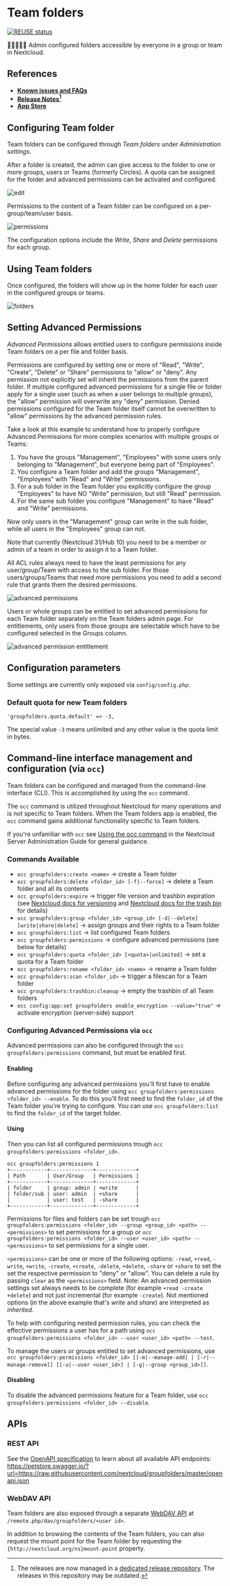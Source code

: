 <!--
  - SPDX-FileCopyrightText: 2017 Nextcloud GmbH and Nextcloud contributors
  - SPDX-License-Identifier: AGPL-3.0-or-later
-->
# Team folders

[![REUSE status](https://api.reuse.software/badge/github.com/nextcloud/groupfolders)](https://api.reuse.software/info/github.com/nextcloud/groupfolders)

📁👩‍👩‍👧‍👦 Admin configured folders accessible by everyone in a group or team in Nextcloud.

## References

* **[Known issues and FAQs](https://github.com/nextcloud/groupfolders/issues/1414)**
* **[Release Notes](https://github.com/nextcloud-releases/groupfolders/releases)[^1]**
* **[App Store](https://apps.nextcloud.com/apps/groupfolders)**

[^1]: The releases are now managed in a [dedicated release repository](https://github.com/nextcloud-releases/groupfolders/releases). The releases in this repository may be outdated.

## Configuring Team folder

Team folders can be configured through *Team folders* under *Administration settings*.

After a folder is created, the admin can give access to the folder to one or more groups, users or Teams (formerly Circles). A quota can be assigned for the folder and advanced permissions can be activated and configured.


![edit](screenshots/edit.png)

Permissions to the content of a Team folder can be configured on a per-group/team/user basis.

![permissions](screenshots/permissions.png)

The configuration options include the _Write_, _Share_ and _Delete_ permissions for each group.

## Using Team folders

Once configured, the folders will show up in the home folder for each user in the configured groups or teams.

![folders](screenshots/folders.png)

## Setting Advanced Permissions

_Advanced Permissions_ allows entitled users to configure permissions inside Team folders on a per file and folder basis.

Permissions are configured by setting one or more of "Read", "Write", "Create", "Delete" or "Share" permissions to "allow" or "deny". Any permission not explicitly set will inherit the permissions from the parent folder. If multiple configured advanced permissions for a single file or folder apply for a single user (such as when a user belongs to multiple groups), the "allow" permission will overwrite any "deny" permission. Denied permissions configured for the Team folder itself cannot be overwritten to "allow" permissions by the advanced permission rules.

Take a look at this example to understand how to properly configure Advanced Permissions for more complex scenarios with multiple groups or Teams:
1. You have the groups "Management", "Employees" with some users only belonging to "Management", but everyone being part of "Employees".
2. You configure a Team folder and add the groups "Management", "Employees" with "Read" and "Write" permissions.
3. For a sub folder in the Team folder you explicitly configure the group "Employees" to have NO "Write" permission, but still "Read" permission.
4. For the same sub folder you configure "Management" to have "Read" and "Write" permissions.

Now only users in the "Management" group can write in the sub folder, while all users in the "Employees" group can not.

Note that currently (Nextcloud 31/Hub 10) you need to be a member or admin of a team in order to assign it to a Team folder.

All ACL rules always need to have the least permissions for any user/group/Team with access to the sub folder.
For those users/groups/Teams that need more permissions you need to add a second rule that grants them the desired permissions.

![advanced permissions](screenshots/acl.png)

Users or whole groups can be entitled to set advanced permissions for each Team folder separately on the Team folders admin page.
For entitlements, only users from those groups are selectable which have to be configured selected in the Groups column.

![advanced permission entitlement](screenshots/aclAdmin.png)

## Configuration parameters

Some settings are currently only exposed via `config/config.php`:

### Default quota for new Team folders

```injectablephp
'groupfolders.quota.default' => -3,
```

The special value `-3` means unlimited and any other value is the quota limit in bytes.

## Command-line interface management and configuration (via `occ`)

Team folders can be configured and managed from the command-line interface (CLI). This is accomplished by using the `occ` command. 

The `occ` command is utilized throughout Nextcloud for many operations and is not specific to Team folders. When the Team folders app is enabled, the `occ` command gains additional functionality specific to Team folders.

If you're unfamiliar with `occ` see [Using the occ command](https://docs.nextcloud.com/server/latest/admin_manual/configuration_server/occ_command.html) in the Nextcloud Server Administration Guide for general guidance.

### Commands Available

- `occ groupfolders:create <name>` &rarr; create a Team folder
- `occ groupfolders:delete <folder_id> [-f|--force]` &rarr; delete a Team folder and all its contents
- `occ groupfolders:expire` &rarr; trigger file version and trashbin expiration (see [Nextcloud docs for versioning](https://docs.nextcloud.com/server/latest/admin_manual/configuration_files/file_versioning.html) and [Nextcloud docs for the trash bin](https://docs.nextcloud.com/server/latest/admin_manual/configuration_files/trashbin_configuration.html) for details)
- `occ groupfolders:group <folder_id> <group_id> [-d|--delete] [write|share|delete]` &rarr; assign groups and their rights to a Team folder
- `occ groupfolders:list` &rarr; list configured Team folders
- `occ groupfolders:permissions` &rarr; configure advanced permissions (see below for details)
- `occ groupfolders:quota <folder_id> [<quota>|unlimited]` &rarr; set a quota for a Team folder
- `occ groupfolders:rename <folder_id> <name>` &rarr; rename a Team folder
- `occ groupfolders:scan <folder_id>` &rarr; trigger a filescan for a Team folder
- `occ groupfolders:trashbin:cleanup` &rarr; empty the trashbin of all Team folders
- `occ config:app:set groupfolders enable_encryption --value="true"` &rarr; activate encryption (server-side) support

### Configuring Advanced Permissions via `occ`

Advanced permissions can also be configured through the `occ groupfolders:permissions` command, but must be enabled first.

#### Enabling

Before configuring any advanced permissions you'll first have to enable advanced permissions for the folder using `occ groupfolders:permissions <folder_id> --enable`. To do this you'll first need to find the `folder_id` of the Team folder you're trying to configure. You can use `occ groupfolders:list` to find the `folder_id` of the target folder.

#### Using

Then you can list all configured permissions trough `occ groupfolders:permissions <folder_id>`.

```
occ groupfolders:permissions 1
+------------+--------------+-------------+
| Path       | User/Group   | Permissions |
+------------+--------------+-------------+
| folder     | group: admin | +write      |
| folder/sub | user: admin  | +share      |
|            | user: test   | -share      |
+------------+--------------+-------------+
```

Permissions for files and folders can be set trough `occ groupfolders:permissions <folder_id> --group <group_id> <path> -- <permissions>` to set permissions for a group or `occ groupfolders:permissions <folder_id> --user <user_id> <path> -- <permissions>` to set permissions for a single user.

`<permissions>` can be one or more of the following options: `-read`, `+read`, `-write`, `+write`, `-create`, `+create`, `-delete`, `+delete`, `-share` or `+share` to set the set the respective permission to "deny" or "allow".
You can delete a rule by passing `clear` as the `<permissions>` field.
Note: An advanced permission settings set always needs to be complete (for example `+read -create +delete`) and not just incremental (for example `-create`).
Not mentioned options (in the above example that's _write_ and _share_) are interpreted as _inherited_.

To help with configuring nested permission rules, you can check the effective permissions a user has for a path using `occ groupfolders:permissions <folder_id> --user <user_id> <path> --test`.

To manage the users or groups entitled to set advanced permissions, use `occ groupfolders:permissions <folder_id> [[-m|--manage-add] | [-r|--manage-remove]] [[-u|--user <user_id>] | [-g|--group <group_id>]]`.

#### Disabling

To disable the advanced permissions feature for a Team folder, use `occ groupfolders:permissions <folder_id> --disable`.

## APIs

### REST API

See the [OpenAPI specification](openapi.json) to learn about all available API endpoints: https://petstore.swagger.io/?url=https://raw.githubusercontent.com/nextcloud/groupfolders/master/openapi.json

### WebDAV API

Team folders are also exposed through a separate [WebDAV API](https://docs.nextcloud.com/server/latest/user_manual/en/files/access_webdav.html) at `/remote.php/dav/groupfolders/<user id>`.

In addition to browsing the contents of the Team folders, you can also request the mount point for the Team folder by requesting the `{http://nextcloud.org/ns}mount-point` property.

